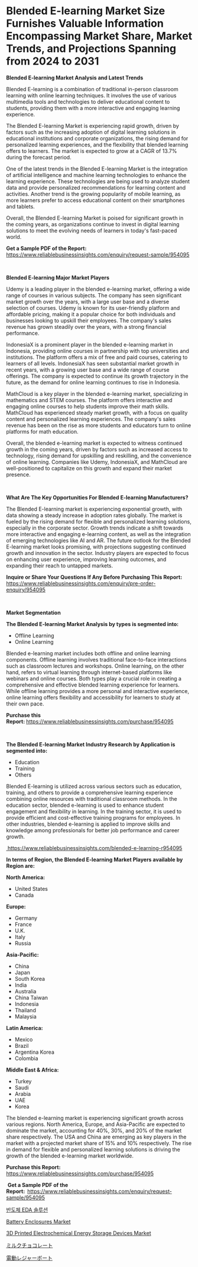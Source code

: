 <p><h1>Blended E-learning Market Size Furnishes Valuable Information Encompassing Market Share, Market Trends, and Projections Spanning from 2024 to 2031</h1></p><p><strong>Blended E-learning Market Analysis and Latest Trends</strong></p>
<p><p>Blended E-learning is a combination of traditional in-person classroom learning with online learning techniques. It involves the use of various multimedia tools and technologies to deliver educational content to students, providing them with a more interactive and engaging learning experience.</p><p>The Blended E-learning Market is experiencing rapid growth, driven by factors such as the increasing adoption of digital learning solutions in educational institutions and corporate organizations, the rising demand for personalized learning experiences, and the flexibility that blended learning offers to learners. The market is expected to grow at a CAGR of 13.7% during the forecast period.</p><p>One of the latest trends in the Blended E-learning Market is the integration of artificial intelligence and machine learning technologies to enhance the learning experience. These technologies are being used to analyze student data and provide personalized recommendations for learning content and activities. Another trend is the growing popularity of mobile learning, as more learners prefer to access educational content on their smartphones and tablets.</p><p>Overall, the Blended E-learning Market is poised for significant growth in the coming years, as organizations continue to invest in digital learning solutions to meet the evolving needs of learners in today's fast-paced world.</p></p>
<p><strong>Get a Sample PDF of the Report:&nbsp;</strong> <a href="https://www.reliablebusinessinsights.com/enquiry/request-sample/954095">https://www.reliablebusinessinsights.com/enquiry/request-sample/954095</a></p>
<p>&nbsp;</p>
<p><strong>Blended E-learning Major Market Players</strong></p>
<p><p>Udemy is a leading player in the blended e-learning market, offering a wide range of courses in various subjects. The company has seen significant market growth over the years, with a large user base and a diverse selection of courses. Udemy is known for its user-friendly platform and affordable pricing, making it a popular choice for both individuals and businesses looking to upskill their employees. The company's sales revenue has grown steadily over the years, with a strong financial performance.</p><p>IndonesiaX is a prominent player in the blended e-learning market in Indonesia, providing online courses in partnership with top universities and institutions. The platform offers a mix of free and paid courses, catering to learners of all levels. IndonesiaX has seen substantial market growth in recent years, with a growing user base and a wide range of course offerings. The company is expected to continue its growth trajectory in the future, as the demand for online learning continues to rise in Indonesia.</p><p>MathCloud is a key player in the blended e-learning market, specializing in mathematics and STEM courses. The platform offers interactive and engaging online courses to help students improve their math skills. MathCloud has experienced steady market growth, with a focus on quality content and personalized learning experiences. The company's sales revenue has been on the rise as more students and educators turn to online platforms for math education.</p><p>Overall, the blended e-learning market is expected to witness continued growth in the coming years, driven by factors such as increased access to technology, rising demand for upskilling and reskilling, and the convenience of online learning. Companies like Udemy, IndonesiaX, and MathCloud are well-positioned to capitalize on this growth and expand their market presence.</p></p>
<p>&nbsp;</p>
<p><strong>What Are The Key Opportunities For Blended E-learning Manufacturers?</strong></p>
<p><p>The Blended E-learning market is experiencing exponential growth, with data showing a steady increase in adoption rates globally. The market is fueled by the rising demand for flexible and personalized learning solutions, especially in the corporate sector. Growth trends indicate a shift towards more interactive and engaging e-learning content, as well as the integration of emerging technologies like AI and AR. The future outlook for the Blended E-learning market looks promising, with projections suggesting continued growth and innovation in the sector. Industry players are expected to focus on enhancing user experience, improving learning outcomes, and expanding their reach to untapped markets.</p></p>
<p><strong>Inquire or Share Your Questions If Any Before Purchasing This Report:</strong> <a href="https://www.reliablebusinessinsights.com/enquiry/pre-order-enquiry/954095">https://www.reliablebusinessinsights.com/enquiry/pre-order-enquiry/954095</a></p>
<p>&nbsp;</p>
<p><strong>Market Segmentation</strong></p>
<p><strong>The Blended E-learning Market Analysis by types is segmented into:</strong></p>
<p><ul><li>Offline Learning</li><li>Online Learning</li></ul></p>
<p><p>Blended e-learning market includes both offline and online learning components. Offline learning involves traditional face-to-face interactions such as classroom lectures and workshops. Online learning, on the other hand, refers to virtual learning through internet-based platforms like webinars and online courses. Both types play a crucial role in creating a comprehensive and effective blended learning experience for learners. While offline learning provides a more personal and interactive experience, online learning offers flexibility and accessibility for learners to study at their own pace.</p></p>
<p><strong>Purchase this Report:&nbsp;</strong><a href="https://www.reliablebusinessinsights.com/purchase/954095">https://www.reliablebusinessinsights.com/purchase/954095</a></p>
<p>&nbsp;</p>
<p><strong>The Blended E-learning Market Industry Research by Application is segmented into:</strong></p>
<p><ul><li>Education</li><li>Training</li><li>Others</li></ul></p>
<p><p>Blended E-learning is utilized across various sectors such as education, training, and others to provide a comprehensive learning experience combining online resources with traditional classroom methods. In the education sector, blended e-learning is used to enhance student engagement and flexibility in learning. In the training sector, it is used to provide efficient and cost-effective training programs for employees. In other industries, blended e-learning is applied to improve skills and knowledge among professionals for better job performance and career growth.</p></p>
<p><a href="https://www.reliablebusinessinsights.com/blended-e-learning-r954095">&nbsp;https://www.reliablebusinessinsights.com/blended-e-learning-r954095</a></p>
<p><strong>In terms of Region, the Blended E-learning Market Players available by Region are:</strong></p>
<p>
    <p> <strong> North America: </strong>
        <ul>
            <li>United States</li>
            <li>Canada</li>
        </ul>
        </p> 
    <p> <strong> Europe: </strong>
        <ul>
            <li>Germany</li>
            <li>France</li>
            <li>U.K.</li>
            <li>Italy</li>
            <li>Russia</li>
        </ul>
        </p> 
    <p> <strong> Asia-Pacific: </strong>
        <ul>
            <li>China</li>
            <li>Japan</li>
            <li>South Korea</li>
            <li>India</li>
            <li>Australia</li>
            <li>China Taiwan</li>
            <li>Indonesia</li>
            <li>Thailand</li>
            <li>Malaysia</li>
        </ul>
        </p> 
    <p> <strong> Latin America: </strong>
        <ul>
            <li>Mexico</li>
            <li>Brazil</li>
            <li>Argentina Korea</li>
            <li>Colombia</li>
        </ul>
        </p> 
    <p> <strong> Middle East & Africa: </strong>
        <ul>
            <li>Turkey</li>
            <li>Saudi</li>
            <li>Arabia</li>
            <li>UAE</li>
            <li>Korea</li>
        </ul>
    </p>
    </p>
<p><p>The blended e-learning market is experiencing significant growth across various regions. North America, Europe, and Asia-Pacific are expected to dominate the market, accounting for 40%, 30%, and 20% of the market share respectively. The USA and China are emerging as key players in the market with a projected market share of 15% and 10% respectively. The rise in demand for flexible and personalized learning solutions is driving the growth of the blended e-learning market worldwide.</p></p>
<p><strong>Purchase this Report: </strong><a href="https://www.reliablebusinessinsights.com/purchase/954095">https://www.reliablebusinessinsights.com/purchase/954095</a></p>
<p>&nbsp;<strong>Get a Sample PDF of the Report:&nbsp;&nbsp;</strong><a href="https://www.reliablebusinessinsights.com/enquiry/request-sample/954095">https://www.reliablebusinessinsights.com/enquiry/request-sample/954095</a></p>
<p><strong></strong></p>
<p><p><a href="https://github.com/LoganRew1964/Market-Research-Report-List-1/blob/main/4308268161600.md">반도체 EDA 솔루션</a></p><p><a href="https://github.com/nigngrjl95/Market-Research-Report-List-1/blob/main/battery-enclosures-market.md">Battery Enclosures Market</a></p><p><a href="https://github.com/ayamgoreng5458/Market-Research-Report-List-1/blob/main/3d-printed-electrochemical-energy-storage-devices-market.md">3D Printed Electrochemical Energy Storage Devices Market</a></p><p><a href="https://github.com/laurenreichert/Market-Research-Report-List-2/blob/main/1815636151684.md">ミルクチョコレート</a></p><p><a href="https://github.com/RodHoppe07/Market-Research-Report-List-2/blob/main/3354907151685.md">電動レジャーボート</a></p></p>